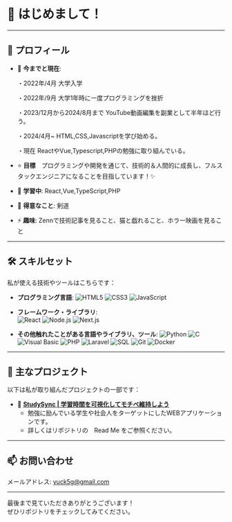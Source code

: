 # 👋 はじめまして！  

---

## 🌱 プロフィール
- 👑 **今までと現在**:

  ・2022年/4月            大学入学
  
  ・2022年/9月            大学1年時に一度プログラミングを挫折
  
  ・2023/12月から2024/8月まで    YouTube動画編集を副業として半年ほど行う。
  
  ・2024/4月~             HTML,CSS,Javascriptを学び始める。
  
  ・現在                  ReactやVue,Typescript,PHPの勉強に取り組んでいる。
    
- ⭐️ **目標**　プログラミングや開発を通じて、技術的＆人間的に成長し、フルスタックエンジニアになることを目指しています！✨
- 🌱 **学習中**: React,Vue,TypeScript,PHP
- 💬 **得意なこと**: 剣道
- ⚡ **趣味**: Zennで技術記事を見ること、猫と戯れること、ホラー映画を見ること

---

## 🛠 スキルセット
私が使える技術やツールはこちらです：

- **プログラミング言語**:
  ![HTML5](https://img.shields.io/badge/-HTML5-E34F26?logo=html5&logoColor=white&style=flat-square)
  ![CSS3](https://img.shields.io/badge/-CSS3-1572B6?logo=css3&logoColor=white&style=flat-square)
  ![JavaScript](https://img.shields.io/badge/-JavaScript-F7DF1E?logo=javascript&logoColor=black&style=flat-square)

- **フレームワーク・ライブラリ**:  
  ![React](https://img.shields.io/badge/-React-61DAFB?logo=react&logoColor=black&style=flat-square)
  ![Node.js](https://img.shields.io/badge/-Node.js-339933?logo=node.js&logoColor=white&style=flat-square)
  ![Next.js](https://img.shields.io/badge/-Next.js-000000?logo=next.js&logoColor=white&style=flat-square)

- **その他触れたことがある言語やライブラリ、ツール**:
  ![Python](https://img.shields.io/badge/-Python-3776AB?logo=python&logoColor=white&style=flat-square)
  ![C](https://img.shields.io/badge/-C-A8B9CC?logo=c&logoColor=white&style=flat-square)
  ![Visual Basic](https://img.shields.io/badge/-Visual%20Basic-68217A?logo=.net&logoColor=white&style=flat-square)
  ![PHP](https://img.shields.io/badge/-PHP-777BB4?logo=php&logoColor=white&style=flat-square)
  ![Laravel](https://img.shields.io/badge/-Laravel-FF2D20?logo=laravel&logoColor=white&style=flat-square)
  ![SQL](https://img.shields.io/badge/-SQL-336791?logo=postgresql&logoColor=white&style=flat-square)
  ![Git](https://img.shields.io/badge/-Git-F05032?logo=git&logoColor=white&style=flat-square)
  ![Docker](https://img.shields.io/badge/-Docker-2496ED?logo=docker&logoColor=white&style=flat-square)

---


## 🚀 主なプロジェクト
以下は私が取り組んだプロジェクトの一部です：

- 🌟 **[StudySync | 学習時間を可視化してモチベ維持しよう](http://studysync-13tyh.vercel.app)**  
  - 勉強に励んでいる学生や社会人をターゲットにしたWEBアプリケーションです。
  - 詳しくはリポジトリの　Read Me をご参照ください。

---

## 📫 お問い合わせ
メールアドレス: yuck5g@gmail.com

---

最後まで見ていただきありがとうございます！  
ぜひリポジトリをチェックしてみてください。
